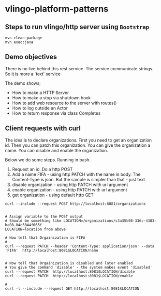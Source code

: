 # vlingo-platform-patterns 

## Steps to run vlingo/http server using `Bootstrap`

```
mvn clean package        
mvn exec:java
```


## Demo objectives

There is no live behind this rest service. The service communicate strings. So it is more a 'text' service

The demo shows;

* How to make a HTTP Server
* How to make a stop via shutdown hook
* How to add web resource to the server with routes()
* How to log outside an Actor
* How to return response via class Completes

## Client requests with curl

The idea is to declare organizations. First you need to get an organization id. Then you can patch this organization.
You can give the organization a name. You can disable and enable the organization.

Below we do some steps. Running in bash. 

1. Request an id. Do a http POST 
2. Add a name FIFA - using http PATCH with the name in body. The Content-Type is json. But the sample is simpler than that - just text
3. disable organization - using http PATCH with url argument
4. enable organization - using http PATCH with url argument
5. get organization - using default http GET
 
```
curl --include --request POST http://localhost:8081/organizations


# Assign variable to the POST output
# Should be something like LOCATION=/organizations/c3a35b98-336c-4303-ba08-04c5844f065f
LOCATION=location from above

# Now tell that Orgainization is FIFA
#
curl --request PATCH --header 'Content-Type: application/json' --data 'FIFA'  http://localhost:8081$LOCATION/name


# Now tell that Orgainization is disabled and later enabled
# You give the command 'disable' - the system makes event 'disabled'
curl --request PATCH  http://localhost:8081$LOCATION/disable
curl --request PATCH  http://localhost:8081$LOCATION/enable

# 
curl -l --include --request GET http://localhost:8081$LOCATION

```

